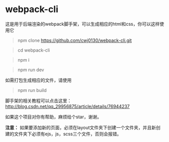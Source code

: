 # webpack-cli
这是用于后端渲染的webpack脚手架，可以生成相应的html和css，你可以这样使用它

> npm clone https://github.com/cwj0130/webpack-cli.git

> cd webpack-cli

> npm i

> npm run dev

如需打包生成相应的文件，请使用

> npm run build

脚手架的相关教程可以点击这里：http://blog.csdn.net/qq_29956875/article/details/76944237

如果这个项目对你有帮助，麻烦给个star，谢谢。

**注意：** 如果要添加新的页面，必须在layout文件夹下创建一个文件夹，并且新创建的文件夹下必须有ejs，js，scss三个文件，否则会报错。